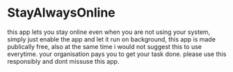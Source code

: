 # StayAlwaysOnline
this app lets you stay online even when you are not using your system, simply just enable the app and let it run on background, this app is made publically free,  also at the same time i would not suggest this  to use everytime. your organisation pays you to get your task done. please use this responsibly and dont missuse this app. 
